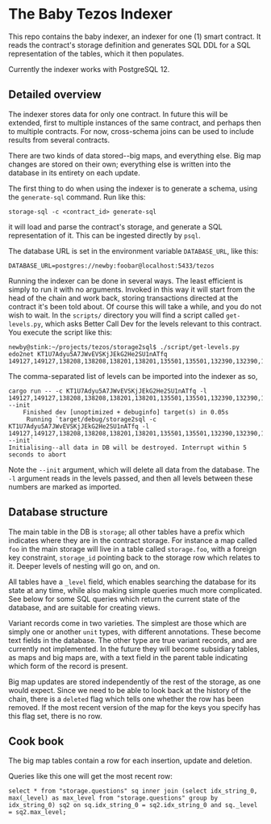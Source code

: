 # The Baby Tezos Indexer

This repo contains the baby indexer, an indexer for one (1) smart contract. It reads the contract's storage definition and generates SQL DDL for a SQL representation of the tables, which it then populates.

Currently the indexer works with PostgreSQL 12.

## Detailed overview

The indexer stores data for only one contract. In future this will be extended, first to multiple instances of the same contract, and perhaps then to multiple contracts. For now, cross-schema joins can be used to include results from several contracts.

There are two kinds of data stored--big maps, and everything else. Big map changes are stored on their own; everything else is written into the database in its entirety on each update.

The first thing to do when using the indexer is to generate a schema, using the `generate-sql` command. Run like this:

```
storage-sql -c <contract_id> generate-sql
```

it will load and parse the contract's storage, and generate a SQL representation of it. This can be ingested directly by `psql`.

The database URL is set in the environment variable `DATABASE_URL`, like this:
```
DATABASE_URL=postgres://newby:foobar@localhost:5433/tezos
```

Running the indexer can be done in several ways. The least efficient is simply to run it with no arguments. Invoked in this way it will start from the head of the chain and work back, storing transactions directed at the contract it's been told about. Of course this will take a while, and you do not wish to wait. In the `scripts/` directory you will find a script called `get-levels.py`, which asks Better Call Dev for the levels relevant to this contract. You execute the script like this:
```
newby@stink:~/projects/tezos/storage2sql$ ./script/get-levels.py edo2net KT1U7Adyu5A7JWvEVSKjJEkG2He2SU1nATfq
149127,149127,138208,138208,138201,138201,135501,135501,132390,132390,132388,132384,132383,132367,132367,132343,132343,132339,132327,132318,132318,132300,132300,132298,132285,132282,132278,132278,132262,132262,132259,132259,132242,132240,132222,132219,132219,132211,132201,132201,132091
```
The comma-separated list of levels can be imported into the indexer as so,
```
cargo run -- -c KT1U7Adyu5A7JWvEVSKjJEkG2He2SU1nATfq -l 149127,149127,138208,138208,138201,138201,135501,135501,132390,132390,132388,132384,132383,132367,132367,132343,132343,132339,132327,132318,132318,132300,132300,132298,132285,132282,132278,132278,132262,132262,132259,132259,132242,132240,132222,132219,132219,132211,132201,132201,132091 --init
    Finished dev [unoptimized + debuginfo] target(s) in 0.05s
     Running `target/debug/storage2sql -c KT1U7Adyu5A7JWvEVSKjJEkG2He2SU1nATfq -l 149127,149127,138208,138208,138201,138201,135501,135501,132390,132390,132388,132384,132383,132367,132367,132343,132343,132339,132327,132318,132318,132300,132300,132298,132285,132282,132278,132278,132262,132262,132259,132259,132242,132240,132222,132219,132219,132211,132201,132201,132091 --init`
Initialising--all data in DB will be destroyed. Interrupt within 5 seconds to abort
```
Note the `--init` argument, which will delete all data from the database. The `-l` argument reads in the levels passed, and then all levels between these numbers are marked as imported.


## Database structure

The main table in the DB is `storage`; all other tables have a prefix which indicates where they are in the contract storage. For instance a map called `foo` in the main storage will live in a table called `storage.foo`, with a foreign key constraint, `storage_id` pointing back to the storage row which relates to it. Deeper levels of nesting will go on, and on.

All tables have a `_level` field, which enables searching the database for its state at any time, while also making simple queries much more complicated. See below for some SQL queries which return the current state of the database, and are suitable for creating views.

Variant records come in two varieties. The simplest are those which are simply one or another `unit` types, with different annotations. These become text fields in the database. The other type are true variant records, and are currently not implemented. In the future they will become subsidiary tables, as maps and big maps are, with a text field in the parent table indicating which form of the record is present.

Big map updates are stored independently of the rest of the storage, as one would expect. Since we need to be able to look back at the history of the chain, there is a `deleted` flag which tells one whether the row has been removed. If the most recent version of the map for the keys you specify has this flag set, there is no row.





## Cook book

The big map tables contain a row for each insertion, update and deletion.

Queries like this one will get the most recent row:

```
select * from "storage.questions" sq inner join (select idx_string_0, max(_level) as max_level from "storage.questions" group by idx_string_0) sq2 on sq.idx_string_0 = sq2.idx_string_0 and sq._level = sq2.max_level;

```
